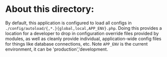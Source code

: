 About this directory:
=====================

By default, this application is configured to load all configs in
`./config/autoload/{,*.}{global,local,APP_ENV}.php`. Doing this provides a
location for a developer to drop in configuration override files provided by
modules, as well as cleanly provide individual, application-wide config files
for things like database connections, etc. Note `APP_ENV` is the current environment, it can be 'production','development.
